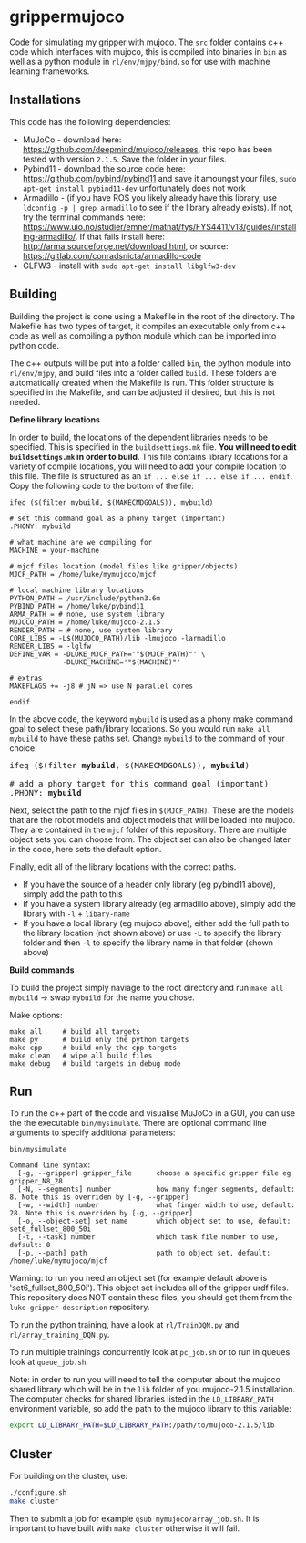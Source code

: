 # grippermujoco

Code for simulating my gripper with mujoco. The ```src``` folder contains c++ code which interfaces with mujoco, this is compiled into binaries in ```bin``` as well as a python module in ```rl/env/mjpy/bind.so``` for use with machine learning frameworks.

## Installations

This code has the following dependencies:

* MuJoCo - download here: https://github.com/deepmind/mujoco/releases, this repo has been tested with version ```2.1.5```. Save the folder in your files.
* Pybind11 - download the source code here: https://github.com/pybind/pybind11 and save it amoungst your files, ```sudo apt-get install pybind11-dev``` unfortunately does not work
* Armadillo - (if you have ROS you likely already have this library, use ```ldconfig -p | grep armadillo``` to see if the library already exists). If not, try the terminal commands here: https://www.uio.no/studier/emner/matnat/fys/FYS4411/v13/guides/installing-armadillo/. If that fails install here: http://arma.sourceforge.net/download.html, or source: https://gitlab.com/conradsnicta/armadillo-code
* GLFW3 - install with ```sudo apt-get install libglfw3-dev```

## Building

Building the project is done using a Makefile in the root of the directory. The Makefile has two types of target, it compiles an executable only from c++ code as well as compiling a python module which can be imported into python code.

The c++ outputs will be put into a folder called ```bin```, the python module into ```rl/env/mjpy```, and build files into a folder called ```build```. These folders are automatically created when the Makefile is run. This folder structure is specified in the Makefile, and can be adjusted if desired, but this is not needed.

**Define library locations**

In order to build, the locations of the dependent libraries needs to be specified. This is specified in the ```buildsettings.mk``` file. **You will need to edit ```buildsettings.mk``` in order to build**. This file contains library locations for a variety of compile locations, you will need to add your compile location to this file. The file is structured as an ```if ... else if ... else if ... endif```. Copy the following code to the bottom of the file:

```make
ifeq ($(filter mybuild, $(MAKECMDGOALS)), mybuild)

# set this command goal as a phony target (important)
.PHONY: mybuild

# what machine are we compiling for
MACHINE = your-machine

# mjcf files location (model files like gripper/objects)
MJCF_PATH = /home/luke/mymujoco/mjcf

# local machine library locations
PYTHON_PATH = /usr/include/python3.6m
PYBIND_PATH = /home/luke/pybind11
ARMA_PATH = # none, use system library
MUJOCO_PATH = /home/luke/mujoco-2.1.5
RENDER_PATH = # none, use system library
CORE_LIBS = -L$(MUJOCO_PATH)/lib -lmujoco -larmadillo
RENDER_LIBS = -lglfw
DEFINE_VAR = -DLUKE_MJCF_PATH='"$(MJCF_PATH)"' \
             -DLUKE_MACHINE='"$(MACHINE)"'

# extras
MAKEFLAGS += -j8 # jN => use N parallel cores

endif
```

In the above code, the keyword ```mybuild``` is used as a phony make command goal to select these path/library locations. So you would run ```make all mybuild``` to have these paths set. Change ```mybuild``` to the command of your choice:

<pre>
ifeq ($(filter <b>mybuild</b>, $(MAKECMDGOALS)), <b>mybuild</b>)

# add a phony target for this command goal (important)
.PHONY: <b>mybuild</b>
</pre>

Next, select the path to the mjcf files in ```$(MJCF_PATH)```. These are the models that are the robot models and object models that will be loaded into mujoco. They are contained in the ```mjcf``` folder of this repository. There are multiple object sets you can choose from. The object set can also be changed later in the code, here sets the default option.

Finally, edit all of the library locations with the correct paths.
* If you have the source of a header only library (eg pybind11 above), simply add the path to this
* If you have a system library already (eg armadillo above), simply add the library with ```-l``` + ```libary-name```
* If you have a local library (eg mujoco above), either add the full path to the library location (not shown above) or use ```-L``` to specify the library folder and then ```-l``` to specify the library name in that folder (shown above)

**Build commands**

To build the project simply naviage to the root directory and run ```make all mybuild``` -> swap ```mybuild``` for the name you chose.

Make options:

```make
make all     # build all targets
make py      # build only the python targets
make cpp     # build only the cpp targets
make clean   # wipe all build files
make debug   # build targets in debug mode
```

## Run

To run the c++ part of the code and visualise MuJoCo in a GUI, you can use the the executable ```bin/mysimulate```. There are optional command line arguments to specify additional parameters:

```
bin/mysimulate

Command line syntax:
  [-g, --gripper] gripper_file      choose a specific gripper file eg gripper_N8_28
  [-N, --segments] number           how many finger segments, default: 8. Note this is overriden by [-g, --gripper]
  [-w, --width] number              what finger width to use, default: 28. Note this is overriden by [-g, --gripper]
  [-o, --object-set] set_name       which object set to use, default: set6_fullset_800_50i
  [-t, --task] number               which task file number to use, default: 0
  [-p, --path] path                 path to object set, default: /home/luke/mymujoco/mjcf
```

Warning: to run you need an object set (for example default above is 'set6_fullset_800_50i'). This object set includes all of the gripper urdf files. This repository does NOT contain these files, you should get them from the ```luke-gripper-description``` repository.

To run the python training, have a look at ```rl/TrainDQN.py``` and ```rl/array_training_DQN.py```.

To run multiple trainings concurrently look at ```pc_job.sh``` or to run in queues look at ```queue_job.sh```.

Note: in order to run you will need to tell the computer about the mujoco shared library which will be in the ```lib``` folder of you mujoco-2.1.5 installation. The computer checks for shared libraries listed in the ```LD_LIBRARY_PATH``` environment variable, so add the path to the mujoco library to this variable:

```bash
export LD_LIBRARY_PATH=$LD_LIBRARY_PATH:/path/to/mujoco-2.1.5/lib
```

## Cluster

For building on the cluster, use:
```bash
./configure.sh
make cluster
```

Then to submit a job for example ```qsub mymujoco/array_job.sh```. It is important to have built with ```make cluster``` otherwise it will fail.



